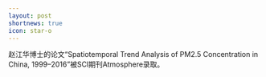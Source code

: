 ```yaml
---
layout: post
shortnews: true
icon: star-o
---
```


赵江华博士的论文“Spatiotemporal Trend Analysis of PM2.5 Concentration in China, 1999–2016”被SCI期刊Atmosphere录取。

